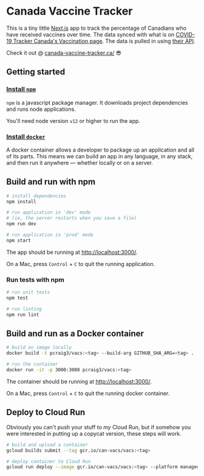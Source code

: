 # Canada Vaccine Tracker

This is a tiny little [Next.js](https://expressjs.com/) app to track the percentage of Canadians who have received vaccines over time. The data synced with what is on [COVID-19 Tracker Canada's Vaccination page](https://covid19tracker.ca/vaccinationtracker.html). The data is pulled in using [their API](https://api.covid19tracker.ca/docs/1.0/overview).

Check it out @ [canada-vaccine-tracker.ca/](https://canada-vaccine-tracker.ca/) 😎

## Getting started

### [Install `npm`](https://www.npmjs.com/get-npm)

`npm` is a javascript package manager. It downloads project dependencies and runs node applications.

You'll need node version `v12` or higher to run the app.

### [Install `docker`](https://docs.docker.com/install/)

A docker container allows a developer to package up an application and all of its parts. This means we can build an app in any language, in any stack, and then run it anywhere — whether locally or on a server.

## Build and run with npm

```bash
# install dependencies
npm install

# run application in 'dev' mode
# (ie, the server restarts when you save a file)
npm run dev

# run application in 'prod' mode
npm start
```

The app should be running at [http://localhost:3000/](http://localhost:3000/).

On a Mac, press `Control` + `C` to quit the running application.

### Run tests with npm

```bash
# run unit tests
npm test

# run linting
npm run lint
```

## Build and run as a Docker container

```bash
# build an image locally
docker build -t pcraig3/vacs:<tag> --build-arg GITHUB_SHA_ARG=<tag> .

# run the container
docker run -it -p 3000:3000 pcraig3/vacs:<tag>
```

The container should be running at [http://localhost:3000/](http://localhost:3000/).

On a Mac, press `Control` + `C` to quit the running docker container.

## Deploy to Cloud Run

Obviously you can't push your stuff to _my_ Cloud Run, but if somehow you were interested in putting up a copycat version, these steps will work.

```bash
# build and upload a container
gcloud builds submit --tag gcr.io/can-vacs/vacs:<tag>

# deploy container to Cloud Run
gcloud run deploy --image gcr.io/can-vacs/vacs:<tag> --platform managed
```
